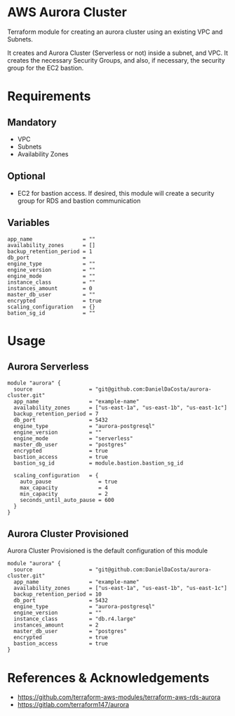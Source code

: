 # AWS Aurora Cluster
Terraform module for creating an aurora cluster using an existing VPC and Subnets.

It creates and Aurora Cluster (Serverless or not) inside a subnet, and VPC. It creates the necessary Security Groups, and also, if necessary, the security group for the EC2 bastion.

# Requirements

## Mandatory

- VPC
- Subnets
- Availability Zones

## Optional

- EC2 for bastion access. If desired, this module will create a security group for RDS and bastion communication

## Variables

```
app_name                = ""
availability_zones      = []
backup_retention_period = 1
db_port                 =
engine_type             = ""
engine_version          = ""
engine_mode             = ""
instance_class          = ""
instances_amount        = 0
master_db_user          = ""
encrypted               = true
scaling_configuration   = {}
bation_sg_id            = ""
```

# Usage

## Aurora Serverless

```
module "aurora" {
  source                  = "git@github.com:DanielDaCosta/aurora-cluster.git"
  app_name                = "example-name"
  availability_zones      = ["us-east-1a", "us-east-1b", "us-east-1c"]
  backup_retention_period = 7
  db_port                 = 5432
  engine_type             = "aurora-postgresql"
  engine_version          = ""
  engine_mode             = "serverless"
  master_db_user          = "postgres"
  encrypted               = true
  bastion_access          = true
  bastion_sg_id           = module.bastion.bastion_sg_id

  scaling_configuration   = {
    auto_pause               = true
    max_capacity             = 4
    min_capacity             = 2
    seconds_until_auto_pause = 600
  }
}
```


## Aurora Cluster Provisioned

Aurora Cluster Provisioned is the default configuration of this module

```
module "aurora" {
  source                  = "git@github.com:DanielDaCosta/aurora-cluster.git"
  app_name                = "example-name"
  availability_zones      = ["us-east-1a", "us-east-1b", "us-east-1c"]
  backup_retention_period = 10
  db_port                 = 5432
  engine_type             = "aurora-postgresql"
  engine_version          = ""
  instance_class          = "db.r4.large"
  instances_amount        = 2
  master_db_user          = "postgres"
  encrypted               = true
  bastion_access          = true
}

```
# References & Acknowledgements

- https://github.com/terraform-aws-modules/terraform-aws-rds-aurora
- https://gitlab.com/terraform147/aurora
